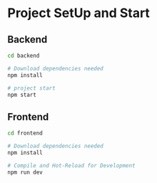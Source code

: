 # Project SetUp and Start

## Backend

```sh
cd backend

# Download dependencies needed
npm install

# project start
npm start
```

## Frontend

```sh
cd frontend

# Download dependencies needed
npm install

# Compile and Hot-Reload for Development
npm run dev
```
